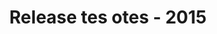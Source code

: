 ﻿---
title: Release tes otes - 2015
type: docs
weight: 60
url: /ar/net/release-notes-2015/
description: Tانه الافراج عن الملاحظات من Aspose.3D صدر في عام 2015.
---
